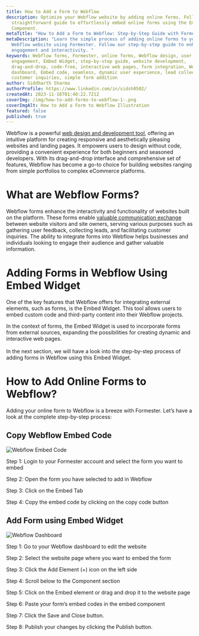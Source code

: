 ```yaml
---
title: How to Add a Form to Webflow
description: Optimize your Webflow website by adding online forms. Follow a
  straightforward guide to effortlessly embed online forms using the Embed
  Component.
metaTitle: "How to Add a Form to Webflow: Step-by-Step Guide with Formester"
metaDescription: "Learn the simple process of adding online forms to your
  Webflow website using Formester. Follow our step-by-step guide to enhance
  engagement and interactivity. "
keywords: Webflow forms, Formester, online forms, Webflow design, user
  engagement, Embed Widget, step-by-step guide, website development,
  drag-and-drop, code-free, interactive web pages, form integration, Webflow
  dashboard, Embed code, seamless, dynamic user experience, lead collection,
  customer inquiries, simple form addition
author: Siddharth Sharma
authorProfile: https://www.linkedin.com/in/sidsh0502/
createdAt: 2023-11-16T01:40:22.721Z
coverImg: /img/how-to-add-forms-to-webflow-1-.png
coverImgAlt: How to Add a Form to Webflow Illustration
featured: false
published: true
---
```

Webflow is a powerful [web design and development tool](https://webflow.com/?r=0), offering an intuitive platform for creating responsive and aesthetically pleasing websites and landing pages. It empowers users to design without code, providing a convenient experience for both beginners and seasoned developers. With its drag-and-drop interface and comprehensive set of features, Webflow has become a go-to choice for building websites ranging from simple portfolios to complex eCommerce platforms.

# What are Webflow Forms?

Webflow forms enhance the interactivity and functionality of websites built on the platform. These forms enable [valuable communication exchange](https://formester.com/blog/web-forms-how-and-where-to-use-them-for-your-business/) between website visitors and site owners, serving various purposes such as gathering user feedback, collecting leads, and facilitating customer inquiries. The ability to integrate forms into Webflow helps businesses and individuals looking to engage their audience and gather valuable information.

# Adding Forms in Webflow Using Embed Widget

One of the key features that Webflow offers for integrating external elements, such as forms, is the Embed Widget. This tool allows users to embed custom code and third-party content into their Webflow projects.

In the context of forms, the Embed Widget is used to incorporate forms from external sources, expanding the possibilities for creating dynamic and interactive web pages.\
\
In the next section, we will have a look into the step-by-step process of adding forms in Webflow using this Embed Widget.

# How to Add Online Forms to Webflow?

Adding your online form to Webflow is a breeze with Formester. Let’s have a look at the complete step-by-step process:

## Copy Webflow Embed Code

![Webflow Embed Code](/img/screenshot-2023-11-16-at-6.47.04.png "Webflow Embed Code")

Step 1: Login to your Formester account and select the form you want to embed

Step 2: Open the form you have selected to add in Webflow

Step 3: Click on the Embed Tab

Step 4: Copy the embed code by clicking on the copy code button

## Add Form using Embed Widget

![Webflow Dashboard](/img/screenshot-2023-11-16-at-7.49.05-am.png "Webflow Dashboard")

Step 1: Go to your Webflow dashboard to edit the website

Step 2: Select the website page where you want to embed the form

Step 3: Click the Add Element (+) icon on the left side

Step 4: Scroll below to the Component section

Step 5: Click on the Embed element or drag and drop it to the website page

Step 6: Paste your form’s embed codes in the embed component

Step 7: Click the Save and Close button.

Step 8: Publish your changes by clicking the Publish button.